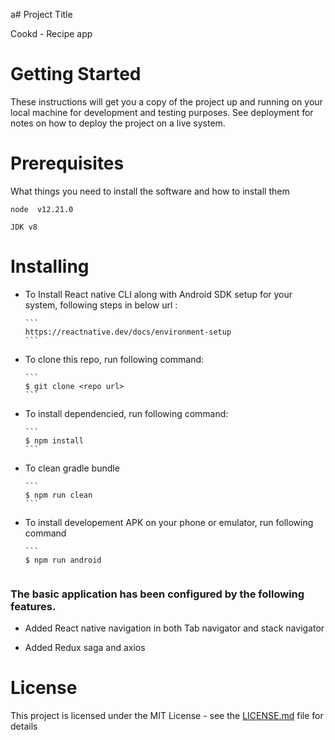 a# Project Title

Cookd - Recipe app

# Getting Started

These instructions will get you a copy of the project up and running on your local machine for development and testing purposes. See deployment for notes on how to deploy the project on a live system.

# Prerequisites

What things you need to install the software and how to install them

```
node  v12.21.0
```
```
JDK v8
```

# Installing

* To Install React native CLI along with Android SDK setup for your system, following steps in below url :

      ```
      https://reactnative.dev/docs/environment-setup
      ```

* To clone this repo, run following command:

      ```
      $ git clone <repo url>
      ```

* To install dependencied, run following command:

      ```
      $ npm install
      ```

* To clean gradle bundle

      ```
      $ npm run clean
      ```


* To install developement APK on your phone or emulator, run following command

      ```
      $ npm run android
    ```
    
### The basic application has been configured by the following features.

* Added React native navigation in both Tab navigator and stack navigator

* Added Redux saga and axios


# License

This project is licensed under the MIT License - see the [LICENSE.md](LICENSE.md) file for details